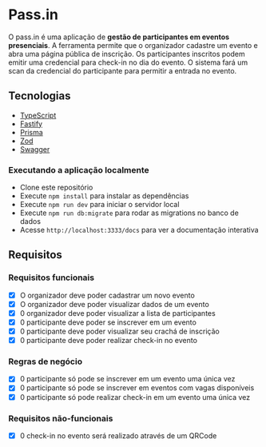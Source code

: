 # Pass.in

O pass.in é uma aplicação de **gestão de participantes em eventos presenciais**.
A ferramenta permite que o organizador cadastre um evento e abra uma página pública de inscrição.
Os participantes inscritos podem emitir uma credencial para check-in no dia do evento.
O sistema fará um scan da credencial do participante para permitir a entrada no evento.

## Tecnologias

- [TypeScript](https://www.typescriptlang.org/)
- [Fastify](https://fastify.dev/)
- [Prisma](https://www.prisma.io/)
- [Zod](https://zod.dev)
- [Swagger](https://swagger.io/)

### Executando a aplicação localmente

- Clone este repositório
- Execute `npm install` para instalar as dependências
- Execute `npm run dev` para iniciar o servidor local
- Execute `npm run db:migrate` para rodar as migrations no banco de dados
- Acesse `http://localhost:3333/docs` para ver a documentação interativa

## Requisitos

### Requisitos funcionais

- [x] O organizador deve poder cadastrar um novo evento
- [x] O organizador deve poder visualizar dados de um evento
- [x] 0 organizador deve poder visualizar a lista de participantes
- [x] 0 participante deve poder se inscrever em um evento
- [x] 0 participante deve poder visualizar seu crachá de inscrição
- [x] 0 participante deve poder realizar check-in no evento

### Regras de negócio

- [x] 0 participante só pode se inscrever em um evento uma única vez
- [x] 0 participante só pode se inscrever em eventos com vagas disponíveis
- [x] 0 participante só pode realizar check-in em um evento uma única vez

### Requisitos não-funcionais

- [x] 0 check-in no evento será realizado através de um QRCode
